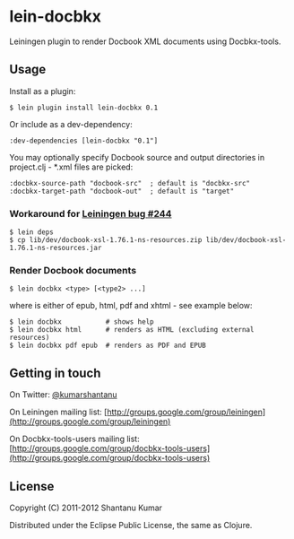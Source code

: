 # lein-docbkx

Leiningen plugin to render Docbook XML documents using Docbkx-tools.


## Usage

Install as a plugin:

    $ lein plugin install lein-docbkx 0.1

Or include as a dev-dependency:

    :dev-dependencies [lein-docbkx "0.1"]

You may optionally specify Docbook source and output directories in project.clj - *.xml files are picked:

    :docbkx-source-path "docbook-src"  ; default is "docbkx-src"
    :docbkx-target-path "docbook-out"  ; default is "target"


### Workaround for [Leiningen bug #244](https://github.com/technomancy/leiningen/issues/244)

    $ lein deps
    $ cp lib/dev/docbook-xsl-1.76.1-ns-resources.zip lib/dev/docbook-xsl-1.76.1-ns-resources.jar


### Render Docbook documents

    $ lein docbkx <type> [<type2> ...]

where <type> is either of epub, html, pdf and xhtml - see example below:

    $ lein docbkx           # shows help
    $ lein docbkx html      # renders as HTML (excluding external resources)
    $ lein docbkx pdf epub  # renders as PDF and EPUB


## Getting in touch

On Twitter: [@kumarshantanu](http://twitter.com/kumarshantanu)

On Leiningen mailing list: [http://groups.google.com/group/leiningen](http://groups.google.com/group/leiningen)

On Docbkx-tools-users mailing list: [http://groups.google.com/group/docbkx-tools-users](http://groups.google.com/group/docbkx-tools-users)


## License

Copyright (C) 2011-2012 Shantanu Kumar

Distributed under the Eclipse Public License, the same as Clojure.
